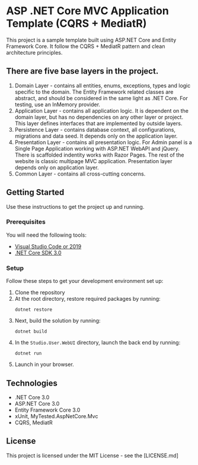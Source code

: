 # ASP .NET Core MVC Application Template (CQRS + MediatR)

This project is a sample template built using ASP.NET Core and Entity Framework Core. It follow the CQRS + MediatR pattern and clean architecture principles.

## There are five base layers in the project.
1. Domain Layer - contains all entities, enums, exceptions, types and logic specific to the domain. The Entity Framework related classes are abstract, and should be considered in the same light as .NET Core. For testing, use an InMemory provider.
2. Application Layer - contains all application logic. It is dependent on the domain layer, but has no dependencies on any other layer or project. This layer defines interfaces that are implemented by outside layers.
3. Persistence Layer - contains database context, all configurations, migrations and data seed. It depends only on the application layer.
4. Presentation Layer - contains all presentation logic. For Admin panel is a Single Page Application working with ASP.NET WebAPI and jQuery. There is scaffolded indentity works with Razor Pages. The rest of the website is classic multipage MVC application. Presentation layer depends only on application layer.
5. Common Layer - contains all cross-cutting concerns.

## Getting Started
Use these instructions to get the project up and running.

### Prerequisites
You will need the following tools:

* [Visual Studio Code or 2019](https://www.visualstudio.com/downloads/)
* [.NET Core SDK 3.0](https://www.microsoft.com/net/download/dotnet-core/3.0)

### Setup
Follow these steps to get your development environment set up:

  1. Clone the repository
  2. At the root directory, restore required packages by running:
     ```
     dotnet restore
     ```
  3. Next, build the solution by running:
     ```
     dotnet build
     ``` 
  4. In the `Studio.User.WebUI` directory, launch the back end by running:
     ```
     dotnet run
     ```
  5. Launch in your browser.

## Technologies
* .NET Core 3.0
* ASP.NET Core 3.0
* Entity Framework Core 3.0
* xUnit, MyTested.AspNetCore.Mvc
* CQRS, MediatR

## License

This project is licensed under the MIT License - see the [LICENSE.md]

